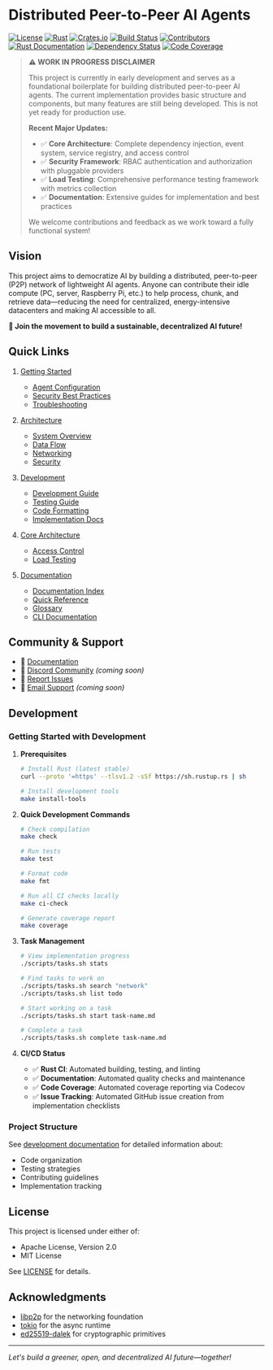 # Distributed Peer-to-Peer AI Agents

[![License](https://img.shields.io/badge/License-MIT%20OR%20Apache--2.0-blue.svg)](LICENSE)
[![Rust](https://img.shields.io/badge/Rust-1.70%2B-blue.svg)](https://www.rust-lang.org)
[![Crates.io](https://img.shields.io/crates/v/p2p-ai-agents.svg)](https://crates.io/crates/p2p-ai-agents)
[![Build Status](https://img.shields.io/badge/Build-Passing-green.svg)](https://github.com/p2p-ai-agents/p2p-ai-agents)
[![Contributors](https://img.shields.io/badge/Contributors-Welcome-brightgreen.svg)](docs/CONTRIBUTING.md)
[![Rust Documentation](https://img.shields.io/badge/docs-rustdoc-blue.svg)](https://docs.rs/p2p-ai-agents)
[![Dependency Status](https://deps.rs/repo/github/p2p-ai-agents/p2p-ai-agents/status.svg)](https://deps.rs/repo/github/p2p-ai-agents/p2p-ai-agents)
[![Code Coverage](https://codecov.io/gh/p2p-ai-agents/p2p-ai-agents/branch/main/graph/badge.svg)](https://codecov.io/gh/p2p-ai-agents/p2p-ai-agents)

> **⚠️ WORK IN PROGRESS DISCLAIMER**
> 
> This project is currently in early development and serves as a foundational boilerplate for building distributed peer-to-peer AI agents. The current implementation provides basic structure and components, but many features are still being developed. This is not yet ready for production use.
> 
> **Recent Major Updates:**
> - ✅ **Core Architecture**: Complete dependency injection, event system, service registry, and access control
> - ✅ **Security Framework**: RBAC authentication and authorization with pluggable providers
> - ✅ **Load Testing**: Comprehensive performance testing framework with metrics collection
> - ✅ **Documentation**: Extensive guides for implementation and best practices
> 
> We welcome contributions and feedback as we work toward a fully functional system!

## Vision

This project aims to democratize AI by building a distributed, peer-to-peer (P2P) network of lightweight AI agents. Anyone can contribute their idle compute (PC, server, Raspberry Pi, etc.) to help process, chunk, and retrieve data—reducing the need for centralized, energy-intensive datacenters and making AI accessible to all.

**🌟 Join the movement to build a sustainable, decentralized AI future!**

## Quick Links

1. [Getting Started](docs/user-guides/getting-started.md)
   - [Agent Configuration](docs/user-guides/agent-configuration.md)
   - [Security Best Practices](docs/user-guides/security-best-practices.md)
   - [Troubleshooting](docs/user-guides/troubleshooting.md)

2. [Architecture](docs/architecture/)
   - [System Overview](docs/architecture/system-overview.md)
   - [Data Flow](docs/architecture/data-flow.md)
   - [Networking](docs/architecture/networking.md)
   - [Security](docs/architecture/security.md)

3. [Development](docs/development/)
   - [Development Guide](docs/development/README.md)
   - [Testing Guide](docs/development/testing-guide.md)
   - [Code Formatting](docs/code-formatting.md)
   - [Implementation Docs](docs/implementation/)

4. [Core Architecture](docs/core/)
   - [Access Control](docs/core/access-control.md)
   - [Load Testing](docs/core/load-testing.md)

5. [Documentation](docs/)
   - [Documentation Index](docs/INDEX.md)
   - [Quick Reference](docs/QUICK_REFERENCE.md)
   - [Glossary](docs/GLOSSARY.md)
   - [CLI Documentation](docs/cli.md)

## Community & Support

- 📖 [Documentation](docs/)
- 💬 [Discord Community](https://discord.gg/p2p-ai-agents) *(coming soon)*
- 🐛 [Report Issues](https://github.com/p2p-ai-agents/p2p-ai-agents/issues)
- 📧 [Email Support](mailto:support@p2p-ai-agents.org) *(coming soon)*

## Development

### Getting Started with Development

1. **Prerequisites**
   ```bash
   # Install Rust (latest stable)
   curl --proto '=https' --tlsv1.2 -sSf https://sh.rustup.rs | sh
   
   # Install development tools
   make install-tools
   ```

2. **Quick Development Commands**
   ```bash
   # Check compilation
   make check
   
   # Run tests
   make test
   
   # Format code
   make fmt
   
   # Run all CI checks locally
   make ci-check
   
   # Generate coverage report
   make coverage
   ```

3. **Task Management**
   ```bash
   # View implementation progress
   ./scripts/tasks.sh stats
   
   # Find tasks to work on
   ./scripts/tasks.sh search "network"
   ./scripts/tasks.sh list todo
   
   # Start working on a task
   ./scripts/tasks.sh start task-name.md
   
   # Complete a task
   ./scripts/tasks.sh complete task-name.md
   ```

4. **CI/CD Status**
   - ✅ **Rust CI**: Automated building, testing, and linting
   - ✅ **Documentation**: Automated quality checks and maintenance
   - ✅ **Code Coverage**: Automated coverage reporting via Codecov
   - ✅ **Issue Tracking**: Automated GitHub issue creation from implementation checklists

### Project Structure

See [development documentation](docs/development/) for detailed information about:
- Code organization
- Testing strategies
- Contributing guidelines
- Implementation tracking

## License

This project is licensed under either of:

- Apache License, Version 2.0 
- MIT License 

See [LICENSE](LICENSE) for details.

## Acknowledgments

- [libp2p](https://libp2p.io/) for the networking foundation
- [tokio](https://tokio.rs/) for the async runtime
- [ed25519-dalek](https://github.com/dalek-cryptography/ed25519-dalek) for cryptographic primitives

---

*Let's build a greener, open, and decentralized AI future—together!*
